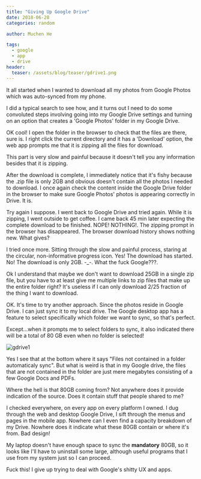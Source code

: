 ```yaml
---
title: "Giving Up Google Drive"
date: 2018-06-28
categories: random

author: Muchen He

tags:
  - google
  - app
  - drive
header:
  teaser: /assets/blog/teaser/gdrive1.png
---
```


It all started when I wanted to download all my photos from Google Photos which was auto-synced from my phone.

<!-- excerpt -->

I did a typical search to see how, and it turns out I need to do some convoluted steps involving going into my Google Drive settings and turning on an option that creates a 'Google Photos' folder in my Google Drive.

OK cool! I open the folder in the browser to check that the files are there, sure is. I right click the current directory and it has a 'Download' option, the web app prompts me that it is zipping all the files for download.

This part is very slow and painful because it doesn't tell you any information besides that it is zipping.

After the download is complete, I immediately notice that it's fishy because the .zip file is only 2GB and obvious doesn't contain all the photos I needed to download. I once again check the content inside the Google Drive folder in the browser to make sure Google Photos' photos is appearing correctly in Drive. It is.

Try again I suppose. I went back to Google Drive and tried again. While it is zipping, I went outside to get coffee. I came back 45 min later expecting the complete download to be finished. NOPE! NOTHING!. The zipping prompt in the browser has disappeared. The browser download history shows nothing new. What gives?

I tried once more. Sitting through the slow and painful process, staring at the circular, non-informative progress icon. Yes! The download has started. No! The download is only 2GB. -_-. What the fuck Google???.

Ok I understand that maybe we don't want to download 25GB in a single zip file, but you have to at least give me multiple links to zip files that make up the entire folder right? It's useless if I can only download 2/25 fraction of the thing I want to download.

OK. It's time to try another approach. Since the photos reside in Google Drive. I can just sync it to my local drive. The Google desktop app has a feature to select specifically which folder we want to sync, so that's perfect.

Except...when it prompts me to select folders to sync, it also indicated there will be a total of 80 GB even when no folder is selected!

![gdrive1]({{"/assets/blog/gdrive1.png"}})

Yes I see that at the bottom where it says "Files not contained in a folder automaticaly sync". But what is weird is that in my Google drive, the files that are not contained in the folder are just mere megabytes consisting of a few Google Docs and PDFs.

Where the hell is that 80GB coming from? Not anywhere does it provide indication of the source. Does it contain stuff that people shared to me?

I checked everywhere, on every app on every platform I owned. I dug through the web and desktop Google Drive, I sift through the menus and pages in the mobile app. Nowhere can I even find a capacity breakdown of my Drive. Nowhere does it indicate what these 80GB contain or where it's from. Bad design!

My laptop doesn't have enough space to sync the **mandatory** 80GB, so it looks like I'll have to uninstall some large, although useful programs that I use from my system just so I can proceed.

Fuck this! I give up trying to deal with Google's shitty UX and apps.
